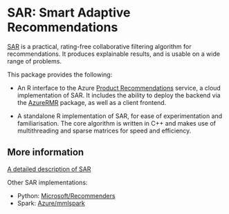 # SAR: Smart Adaptive Recommendations

[SAR](https://github.com/Microsoft/Product-Recommendations/blob/master/doc/sar.md) is a practical, rating-free collaborative filtering algorithm for recommendations. It produces explainable results, and is usable on a wide range of problems.

This package provides the following:

- An R interface to the Azure [Product Recommendations](https://github.com/Microsoft/Product-Recommendations) service, a cloud implementation of SAR. It includes the ability to deploy the backend via the [AzureRMR](https://github.com/Azure/AzureRMR) package, as well as a client frontend.

- A standalone R implementation of SAR, for ease of experimentation and familiarisation. The core algorithm is written in C++ and makes use of multithreading and sparse matrices for speed and efficiency.

## More information

[A detailed description of SAR](https://github.com/Microsoft/Product-Recommendations/blob/master/doc/sar.md)

Other SAR implementations:

- Python: [Microsoft/Recommenders](https://github.com/Microsoft/Recommenders)
- Spark: [Azure/mmlspark](https://github.com/Azure/mmlspark)

